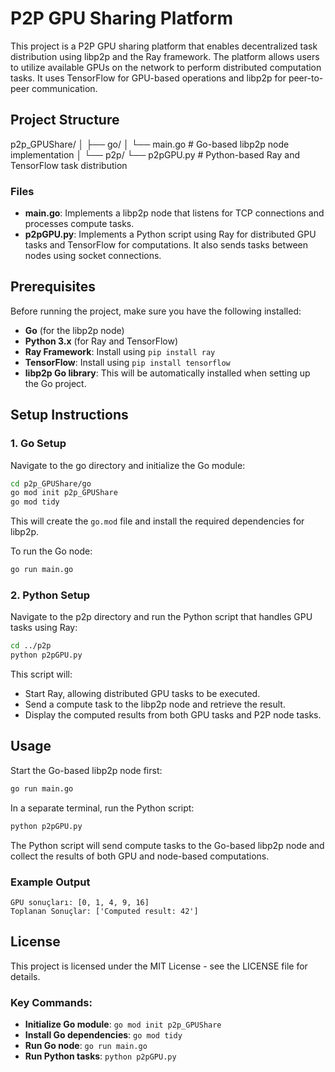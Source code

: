 # P2P GPU Sharing Platform

This project is a P2P GPU sharing platform that enables decentralized task distribution using libp2p and the Ray framework. The platform allows users to utilize available GPUs on the network to perform distributed computation tasks. It uses TensorFlow for GPU-based operations and libp2p for peer-to-peer communication.

## Project Structure
p2p_GPUShare/ 
│ 
├── go/ 
│   └── main.go # Go-based libp2p node implementation 
│ 
└── p2p/ 
    └── p2pGPU.py # Python-based Ray and TensorFlow task distribution

### Files
- **main.go**: Implements a libp2p node that listens for TCP connections and processes compute tasks.
- **p2pGPU.py**: Implements a Python script using Ray for distributed GPU tasks and TensorFlow for computations. It also sends tasks between nodes using socket connections.

## Prerequisites

Before running the project, make sure you have the following installed:
- **Go** (for the libp2p node)
- **Python 3.x** (for Ray and TensorFlow)
- **Ray Framework**: Install using `pip install ray`
- **TensorFlow**: Install using `pip install tensorflow`
- **libp2p Go library**: This will be automatically installed when setting up the Go project.

## Setup Instructions

### 1. Go Setup

Navigate to the go directory and initialize the Go module:

```bash
cd p2p_GPUShare/go
go mod init p2p_GPUShare
go mod tidy
```

This will create the `go.mod` file and install the required dependencies for libp2p.

To run the Go node:
```bash
go run main.go
```

### 2. Python Setup
Navigate to the p2p directory and run the Python script that handles GPU tasks using Ray:

```bash
cd ../p2p
python p2pGPU.py
```

This script will:
- Start Ray, allowing distributed GPU tasks to be executed.
- Send a compute task to the libp2p node and retrieve the result.
- Display the computed results from both GPU tasks and P2P node tasks.

## Usage
Start the Go-based libp2p node first:

```bash
go run main.go
```

In a separate terminal, run the Python script:

```bash
python p2pGPU.py
```

The Python script will send compute tasks to the Go-based libp2p node and collect the results of both GPU and node-based computations.

### Example Output

```
GPU sonuçları: [0, 1, 4, 9, 16]
Toplanan Sonuçlar: ['Computed result: 42']
```

## License
This project is licensed under the MIT License - see the LICENSE file for details.

### Key Commands:
- **Initialize Go module**: `go mod init p2p_GPUShare`
- **Install Go dependencies**: `go mod tidy`
- **Run Go node**: `go run main.go`
- **Run Python tasks**: `python p2pGPU.py`

